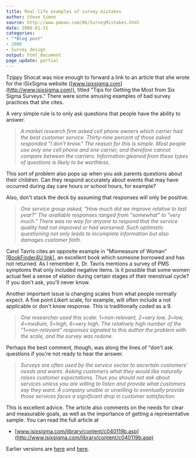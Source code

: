 ```yaml
---
title: Real-life examples of survey mistakes
author: Steve Simon
source: http://www.pmean.com/06/SurveyMistakes.html
date: 2006-01-31
categories:
- "*Blog post"
- 2006
- Survey design
output: html_document
page_update: partial
---
```


Tzippy Shocat was nice enough to forward a link to an article that she
wrote for the iSixSigma website
([www.isixsigma.com](http://www.isixsigma.com)), titled "Tips for
Getting the Most from Six Sigma Surveys." There were some amusing
examples of bad survey practices that she cites.

A very simple rule is to only ask questions that people have the ability
to answer.

> *A market research firm asked cell phone owners which carrier had the
> best customer service. Thirty-nine percent of those asked responded
> "I don't know." The reason for this is simple. Most people use only
> one cell phone and one carrier, and therefore cannot compare between
> the carriers. Information gleaned from these types of questions is
> likely to be worthless.*

This sort of problem also pops up when you ask parents questions about
their children. Can they respond accurately about events that may have
occurred during day care hours or school hours, for example?

Also, don't stack the deck by assuming that responses will only be
positive.

> *One service group asked, "How much did we improve relative to last
> year?" The available responses ranged from "somewhat" to "very
> much." There was no way for anyone to respond that the service
> quality had not improved or had worsened. Such optimistic questioning
> not only leads to incomplete information but also damages customer
> faith.*

Carol Tavris cites an opposite example in "Mismeasure of Woman"
[\[BookFinder4U
link\]](http://www.bookfinder4u.com/detail/0671662740.html), an
excellent book which someone borrowed and has not returned. As I
remember it, Dr. Tavris mentions a survey of PMS symptoms that only
included negative items. Is it possible that some women actual feel a
sense of elation during certain stages of their menstrual cycle? If you
don't ask, you'll never know.

Another important issue is changing scales from what people normally
expect. A five point Likert scale, for example, will often include a not
applicable or don't know response. This is traditionally coded as a 9.

> *One researcher used this scale: 1=non-relevant, 2=very low, 3=low,
> 4=medium, 5=high, 6=very high. The relatively high number of the
> "1=non-relevant" responses signaled to this author the problem with
> the scale, and the survey was redone.*

Perhaps the best comment, though, was along the lines of "don't ask
questions if you're not ready to hear the answer.

> *Surveys are often used by the service sector to ascertain customers'
> needs and wants. Asking customers what they would like naturally
> raises customer expectations. Thus you should not ask about services
> unless you are willing to listen and provide what customers say they
> want. A company unable or unwilling to eventually provide those
> services faces a significant drop in customer satisfaction.*

This is excellent advice. The article also comments on the needs for
clear and measurable goals, as well as the importance of getting a
representative sample. You can read the full article at

-   [www.isixsigma.com/library/content/c040119b.asp](http://www.isixsigma.com/library/content/c040119b.asp)

Earlier versions are [here][sim1] and [here][sim2].

[sim1]: http://www.pmean.com/06/SurveyMistakes.html
[sim2]: http://new.pmean.com/SurveyMistakes/

